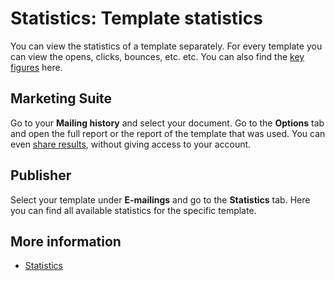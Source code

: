 # Statistics: Template statistics

You can view the statistics of a template separately. For every template 
you can view the opens, clicks, bounces, etc.  etc. You can also find the 
[key figures](./statistics-key-figures) here.

## Marketing Suite

Go to your **Mailing history** and select your document.
Go to the **Options** tab and open the full report or the report of the 
template that was used. You can even [share results](./statistics-share), 
without giving access to your account.

## Publisher

Select your template under **E-mailings** and go to the **Statistics** tab. 
Here you can find all available statistics for the specific template.

## More information

* [Statistics](./statistics)
